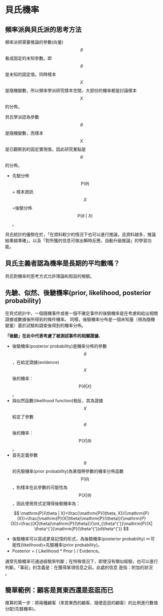 # 貝氏機率

## 頻率派與貝氏派的思考方法

頻率派把需要推論的參數(向量)$$\theta$$看成固定的未知參數。即$$\theta$$是未知的固定值。同時樣本$$X$$是隨機變數，所以頻率學派研究樣本空間，大部份的機率都是討論樣本$$X$$的分佈。

貝氏學派認為參數$$\theta$$是隨機變數，而樣本$$X$$是已觀察到的固定實現值，因此研究重點是$$\theta$$的分佈。

* 先驗分佈$$\mathrm{P}(\theta)$$+ 樣本資訊$$X$$=後驗分佈$$\mathrm{P}(\theta~|~X)$$。

貝氏統計的優勢在於，「在資料較少的情況下也可以進行推論，且資料越多，推論結果越準確」，以及「對所獲的信息可做出瞬時反應，自動升級推論」的學習功能。

## 貝氏主義者認為機率是長期的平均數嗎？

貝氏對機率的思考方式允許理論和假設的檢驗。

## 先驗、似然、後驗機率(prior, likelihood, posterior probability)

在貝式統計中，一個隨機事件或者一個不確定事件的後驗機率是在考慮和給出相關證據或數據後所得到的條件機率。同樣，後驗機率分布是一個未知量（視為隨機變量）基於試驗和調查後得到的機率分佈。

**「後驗」在此中代表考慮了被測試事件的相關證據**。

* 後驗機率(posterior probability)是機率分佈的參數$$\theta$$，在給定證據(evidence) $$X$$後的機率：$$\mathrm{P}(\theta \vert X)$$。
* 與似然函數(likelihood function)相反，其為證據$$X$$給定了參數$$\theta$$後的機率：$$\mathrm{P}(X \vert \theta)$$。
* 首先定義參數$$\theta$$的先驗機率(prior probability)為某個帶參數的機率分佈函數$$\mathrm{P}(\theta)$$，則樣本在此參數的可能性為$$\mathrm{P}(X|\theta)$$，因此使用貝式定理得後驗機率為：

$$
\mathrm{P}(\theta | X)=\frac{\mathrm{P}(\theta, X)}{\mathrm{P}(X)}=\frac{\mathrm{P}(X|\theta)\mathrm{P}(\theta)}{\mathrm{P}(X)}=\frac{(X|\theta)\mathrm{P}(\theta)}{\int_{\theta^{'}}\mathrm{P}(X| \theta^{'})\mathrm{P}(\theta^{'})d\theta^{'}}
$$

* 後驗機率可以寫成更易記憶的形式，為後驗機率(posterior probability) ∝可能性(likelihood)×先驗機率(prior probability)。
* Posterior = ( Likelihood \* Prior ) /  Evidence。

通常先驗概率可通過經驗來判斷；在特殊情況下，即使沒有類似經驗，也可以進行判斷。「事前」的含義是：在獲得某項信息之前。此處的信息 是指：附加的狀況 。

## 簡單範例：顧客是買東西還是逛逛而已

推算的第一步：將兩種顧客（來買東西的顧客、隨便逛逛的顧客）的比例進行數值分配(先驗機率)。

